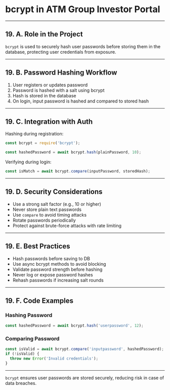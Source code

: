 # bcrypt in ATM Group Investor Portal

---

## 19. A. Role in the Project

`bcrypt` is used to securely hash user passwords before storing them in the database, protecting user credentials from exposure.

---

## 19. B. Password Hashing Workflow

1. User registers or updates password
2. Password is hashed with a salt using bcrypt
3. Hash is stored in the database
4. On login, input password is hashed and compared to stored hash

---

## 19. C. Integration with Auth

Hashing during registration:

```js
const bcrypt = require('bcrypt');

const hashedPassword = await bcrypt.hash(plainPassword, 10);
```

Verifying during login:

```js
const isMatch = await bcrypt.compare(inputPassword, storedHash);
```

---

## 19. D. Security Considerations

- Use a strong salt factor (e.g., 10 or higher)
- Never store plain text passwords
- Use `compare` to avoid timing attacks
- Rotate passwords periodically
- Protect against brute-force attacks with rate limiting

---

## 19. E. Best Practices

- Hash passwords before saving to DB
- Use async bcrypt methods to avoid blocking
- Validate password strength before hashing
- Never log or expose password hashes
- Rehash passwords if increasing salt rounds

---

## 19. F. Code Examples

### Hashing Password

```js
const hashedPassword = await bcrypt.hash('userpassword', 12);
```

### Comparing Password

```js
const isValid = await bcrypt.compare('inputpassword', hashedPassword);
if (!isValid) {
  throw new Error('Invalid credentials');
}
```

---

`bcrypt` ensures user passwords are stored securely, reducing risk in case of data breaches.
